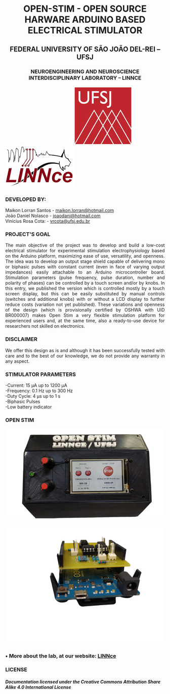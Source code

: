 # <P align="center"> OPEN-STIM - OPEN SOURCE HARWARE ARDUINO BASED ELECTRICAL STIMULATOR

## <P align="center"> FEDERAL UNIVERSITY OF SÃO JOÃO DEL-REI – UFSJ
### <P align="center"> NEUROENGINEERING AND NEUROSCIENCE INTERDISCIPLINARY LABORATORY – LINNCE
&emsp; &emsp; &emsp; &emsp; &emsp; &emsp; &emsp; &emsp; &emsp; &emsp; &emsp; &emsp;![UFSJ](https://github.com/Open-Stim/openstim/blob/main/Additional%20files/UFSJ.png) &emsp; &emsp; &emsp; &emsp; ![LINNCE](https://github.com/Open-Stim/openstim/blob/main/Additional%20files/LINNce.png)

### DEVELOPED BY:
Maikon Lorran Santos - maikon.lorran@hotmail.com <br/>
João Daniel Nolasco - joaodani@hotmail.com <br/>
Vinícius Rosa Cota: - vrcota@ufsj.edu.br <br/>

### PROJECT'S GOAL
<P align="justify"> The main objective of the project was to develop and build a low-cost electrical stimulator for experimental stimulation electrophysiology
based on the Arduino platform, maximizing ease of use, versatility, and openness. The idea was to develop an output stage shield capable of 
delivering mono or biphasic pulses with constant current (even in face of varying output impedances) easily attachable to an Arduino microcontroller
board. Stimulation parameters (pulse frequency, pulse duration, number and polarity of phases) can be controlled by a touch screen and/or by knobs.
In this entry, we published the version which is controlled mostly by a touch screen display, but this can be easily substituted by manual controls 
(switches and additional knobs) with or without a LCD display to further reduce costs (variation not yet published). These variations and openness of 
the design (which is provisionally certified by OSHWA with UID BR000007) makes Open Stim a very flexible stimulation platform for experienced users and, 
at the same time, also a ready-to-use device for researchers not skilled on electronics. 

### DISCLAIMER
<P align="justify"> We offer this design as is and although it has been successfully tested with care and to the best of our knowledge, we do not provide any 
 warranty in any aspect.

### STIMULATOR PARAMETERS
-Current: 15 µA up to 1200 µA <br/>
-Frequency: 0.1 Hz up to 300 Hz <br/>
-Duty Cycle: 4 µs up to 1 s <br/>
-Biphasic Pulses <br/>
-Low battery indicator <br/>

### OPEN STIM

![OPEN-STIM](https://github.com/Open-Stim/openstim/blob/main/Additional%20files/Open-Stim.png)
&emsp; &emsp; &emsp; ![Shield](https://github.com/Open-Stim/openstim/blob/main/Additional%20files/Shield.png)
### • More about the lab, at our website: [LINNce](https://ufsj.edu.br/vrcota/linnce.php)

### LICENSE
##### Documentation licensed under the Creative Commons Attribution Share Alike 4.0 International License
